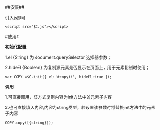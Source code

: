 ##安装##

引入js即可

`
    <script src="$C.js"></script>
`

#使用#

**初始化配置**

1.el {String} 为 document.querySelector 选择器参数；

2.hideEl {Boolean} 为复制源元素是否显示在页面上，用于元素复制时使用；

`
    var COPY =$C.init({
    	el:'#copyid',
    	hideEl:true
    });
`

**调用**

1.可直接调用，该方式复制内容为init方法中的元素子内容

2.也可直接填入内容,内容为string类型，若设置该参数时将替换init方法中的元素子内容

    COPY.copy([{string}]);

